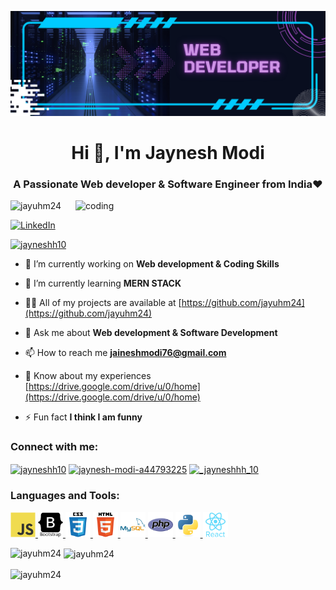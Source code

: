 ![logo](https://github.com/jayuhm24/jayuhm24/blob/main/Blue%20and%20Purple%20Simple%20Modern%20Technology%20Twitter%20Header%20(1).png)
<h1 align="center">Hi 👋, I'm Jaynesh Modi</h1>
<h3 align="center">A Passionate Web developer & Software Engineer from India❤️</h3>
<img align="right" alt="coding" width="400" src="https://user-images.githubusercontent.com/55389276/140866485-8fb1c876-9a8f-4d6a-98dc-08c4981eaf70.gif">

<p align="left"> <img src="https://komarev.com/ghpvc/?username=jayuhm24&label=Profile%20views&color=0e75b6&style=flat" alt="jayuhm24" /> </p>

<p align="left">
  <a href="https://www.linkedin.com/in/jaynesh-modi-a44793225/" target="_blank">
    <img src="https://img.shields.io/badge/Connect%20on-LinkedIn-blue?style=for-the-badge&logo=linkedin" alt="LinkedIn" />
  </a>
</p>

<p align="left"> <a href="https://twitter.com/jayneshh10" target="blank"><img src="https://img.shields.io/twitter/follow/jayneshh10?logo=twitter&style=for-the-badge" alt="jayneshh10" /></a> </p>

- 🔭 I’m currently working on **Web development & Coding Skills**

- 🌱 I’m currently learning **MERN STACK**

- 👨‍💻 All of my projects are available at [https://github.com/jayuhm24](https://github.com/jayuhm24)

- 💬 Ask me about **Web development & Software Development**

- 📫 How to reach me **jaineshmodi76@gmail.com**

- 📄 Know about my experiences [https://drive.google.com/drive/u/0/home](https://drive.google.com/drive/u/0/home)

- ⚡ Fun fact **I think I am funny**

<h3 align="left">Connect with me:</h3>
<p align="left">
<a href="https://twitter.com/jayneshh10" target="blank"><img align="center" src="https://raw.githubusercontent.com/rahuldkjain/github-profile-readme-generator/master/src/images/icons/Social/twitter.svg" alt="jayneshh10" height="30" width="40" /></a>
<a href="https://linkedin.com/in/jaynesh-modi-a44793225" target="blank"><img align="center" src="https://raw.githubusercontent.com/rahuldkjain/github-profile-readme-generator/master/src/images/icons/Social/linked-in-alt.svg" alt="jaynesh-modi-a44793225" height="30" width="40" /></a>
<a href="https://instagram.com/_jayneshhh_10" target="blank"><img align="center" src="https://raw.githubusercontent.com/rahuldkjain/github-profile-readme-generator/master/src/images/icons/Social/instagram.svg" alt="_jayneshhh_10" height="30" width="40" /></a>
</p>

<h3 align="left">Languages and Tools:</h3>
<p align="left"> <a href="https://developer.mozilla.org/en-US/docs/Web/JavaScript" target="_blank" rel="noreferrer"> <img src="https://raw.githubusercontent.com/devicons/devicon/master/icons/javascript/javascript-original.svg" alt="javascript" width="40" height="40"/> </a>
  <a href="https://getbootstrap.com" target="_blank" rel="noreferrer"> <img src="https://raw.githubusercontent.com/devicons/devicon/master/icons/bootstrap/bootstrap-plain-wordmark.svg" alt="bootstrap" width="40" height="40"/> </a> <a href="https://www.w3schools.com/css/" target="_blank" rel="noreferrer"> <img src="https://raw.githubusercontent.com/devicons/devicon/master/icons/css3/css3-original-wordmark.svg" alt="css3" width="40" height="40"/> </a> <a href="https://www.w3.org/html/" target="_blank" rel="noreferrer"> <img src="https://raw.githubusercontent.com/devicons/devicon/master/icons/html5/html5-original-wordmark.svg" alt="html5" width="40" height="40"/> </a>  <a href="https://www.mysql.com/" target="_blank" rel="noreferrer"> <img src="https://raw.githubusercontent.com/devicons/devicon/master/icons/mysql/mysql-original-wordmark.svg" alt="mysql" width="40" height="40"/> </a> <a href="https://www.php.net" target="_blank" rel="noreferrer"> <img src="https://raw.githubusercontent.com/devicons/devicon/master/icons/php/php-original.svg" alt="php" width="40" height="40"/> </a> <a href="https://www.python.org" target="_blank" rel="noreferrer"> <img src="https://raw.githubusercontent.com/devicons/devicon/master/icons/python/python-original.svg" alt="python" width="40" height="40"/> </a> <a href="https://reactjs.org/" target="_blank" rel="noreferrer"> <img src="https://raw.githubusercontent.com/devicons/devicon/master/icons/react/react-original-wordmark.svg" alt="react" width="40" height="40"/> </a> </p>

<p><img align="left" src="https://github-readme-stats.vercel.app/api/top-langs?username=jayuhm24&show_icons=true&locale=en&layout=compact" alt="jayuhm24" /></p>

<p>&nbsp;<img align="center" src="https://github-readme-stats.vercel.app/api?username=jayuhm24&show_icons=true&locale=en" alt="jayuhm24" /></p>

<p><img align="center" src="https://github-readme-streak-stats.herokuapp.com/?user=jayuhm24&" alt="jayuhm24" /></p>
